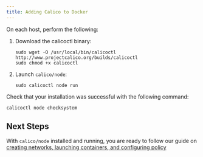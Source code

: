 ```yaml
---
title: Adding Calico to Docker
---
```


On each host, perform the following:

1. Download the calicoctl binary:

	 ```
   sudo wget -O /usr/local/bin/calicoctl http://www.projectcalico.org/builds/calicoctl
	 sudo chmod +x calicoctl
   ```

2. Launch `calico/node`:

   ```
   sudo calicoctl node run
   ```


Check that your installation was successful with the following command:

```
calicoctl node checksystem
```

## Next Steps

With `calico/node` installed and running, you are ready to follow our guide on
[creating networks, launching containers, and configuring policy]({{site.baseurl}}/{{page.version}}/getting-started/docker/tutorials/advanced-policy)
